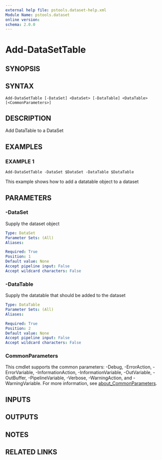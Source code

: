 ```yaml
---
external help file: pstools.dataset-help.xml
Module Name: pstools.dataset
online version:
schema: 2.0.0
---
```


# Add-DataSetTable

## SYNOPSIS

## SYNTAX

```
Add-DataSetTable [-DataSet] <DataSet> [-DataTable] <DataTable> [<CommonParameters>]
```

## DESCRIPTION
Add DataTable to a DataSet

## EXAMPLES

### EXAMPLE 1
```
Add-DataSetTable -DataSet $DataSet -DataTable $DataTable
```

This example shows how to add a datatable object to a dataset

## PARAMETERS

### -DataSet
Supply the dataset object

```yaml
Type: DataSet
Parameter Sets: (All)
Aliases:

Required: True
Position: 1
Default value: None
Accept pipeline input: False
Accept wildcard characters: False
```

### -DataTable
Supply the datatable that should be added to the dataset

```yaml
Type: DataTable
Parameter Sets: (All)
Aliases:

Required: True
Position: 2
Default value: None
Accept pipeline input: False
Accept wildcard characters: False
```

### CommonParameters
This cmdlet supports the common parameters: -Debug, -ErrorAction, -ErrorVariable, -InformationAction, -InformationVariable, -OutVariable, -OutBuffer, -PipelineVariable, -Verbose, -WarningAction, and -WarningVariable. For more information, see [about_CommonParameters](http://go.microsoft.com/fwlink/?LinkID=113216).

## INPUTS

## OUTPUTS

## NOTES

## RELATED LINKS
